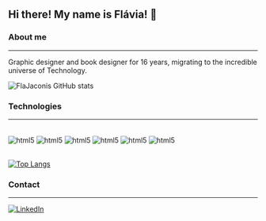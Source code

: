 <h2> Hi there! My name is Flávia! 🙋</h2>

### About me
---
Graphic designer and book designer for 16 years, migrating to the incredible universe of Technology.


![FlaJaconis GitHub stats](https://github-readme-stats.vercel.app/api?username=FlaJaconis&show_icons=true&theme=radical)  


### Technologies
--- 
<div style = "display: inline_block; padding: 0em; padding: 0em"></br>
<img align="center" alt="html5" src="https://img.shields.io/badge/HTML5-E34F26?style=for-the-badge&logo=html5&logoColor=white"/>
<img align="center" alt="html5" src="https://img.shields.io/badge/JavaScript-323330?style=for-the-badge&logo=javascript&logoColor=F7DF1E"/>
<img align="center" alt="html5" src="https://img.shields.io/badge/TypeScript-007ACC?style=for-the-badge&logo=typescript&logoColor=white"/>
<img align="center" alt="html5" src="https://img.shields.io/badge/CSS3-1572B6?style=for-the-badge&logo=css3&logoColor=white"/>
<img align="center" alt="html5" src="https://img.shields.io/badge/Java-ED8B00?style=for-the-badge&logo=java&logoColor=white"/>
<img align="center" alt="html5" src="https://img.shields.io/badge/PHP-777BB4?style=for-the-badge&logo=php&logoColor=white"/>
</div></br>

[![Top Langs](https://github-readme-stats.vercel.app/api/top-langs/?username=FlaJaconis&layout=compact&show_icons=true&theme=radical)](https://github.com/FlaJaconis/github-readme-stats)

### Contact
--- 
[![LinkedIn](https://img.shields.io/badge/LinkedIn-0077B5?style=for-the-badge&logo=linkedin&logoColor=white)](https://www.linkedin.com/in/fl%C3%A1via-n-b4729231/)
